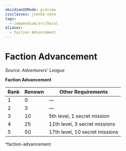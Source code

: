 ```yaml
---
obsidianUIMode: preview
cssclasses: json5e-note
tags:
  - compendium/src/5e/al
aliases:
  - Faction Advancement
---
```

# Faction Advancement
*Source: Adventurers' League* 

**Faction Advancement**

| Rank | Renown | Other Requirements |
|------|--------|--------------------|
| 1 | 0 | — |
| 2 | 3 | — |
| 3 | 10 | 5th level, 1 secret mission |
| 4 | 25 | 11th level, 3 secret missions |
| 5 | 50 | 17th level, 10 secret missions |
^faction-advancement